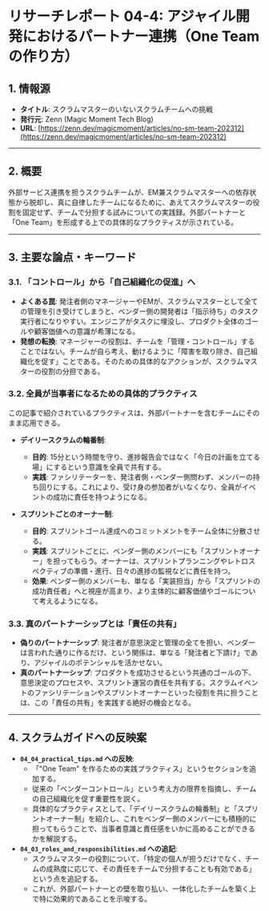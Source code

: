 # リサーチレポート 04-4: アジャイル開発におけるパートナー連携（One Teamの作り方）

## 1. 情報源

- **タイトル**: スクラムマスターのいないスクラムチームへの挑戦
- **発行元**: Zenn (Magic Moment Tech Blog)
- **URL**: [https://zenn.dev/magicmoment/articles/no-sm-team-202312](https://zenn.dev/magicmoment/articles/no-sm-team-202312)

---

## 2. 概要

外部サービス連携を担うスクラムチームが、EM兼スクラムマスターへの依存状態から脱却し、真に自律したチームになるために、あえてスクラムマスターの役割を固定せず、チームで分担する試みについての実践録。外部パートナーと「One Team」を形成する上での具体的なプラクティスが示されている。

---

## 3. 主要な論点・キーワード

### 3.1. 「コントロール」から「自己組織化の促進」へ

- **よくある罠**: 発注者側のマネージャーやEMが、スクラムマスターとして全ての管理を引き受けてしまうと、ベンダー側の開発者は「指示待ち」のタスク実行者になりやすい。エンジニアがタスクに埋没し、プロダクト全体のゴールや顧客価値への意識が希薄になる。
- **発想の転換**: マネージャーの役割は、チームを「管理・コントロール」することではない。チームが自ら考え、動けるように「障害を取り除き、自己組織化を促す」ことである。そのための具体的なアクションが、スクラムマスターの役割の分担である。

### 3.2. 全員が当事者になるための具体的プラクティス

この記事で紹介されているプラクティスは、外部パートナーを含むチームにそのまま応用できる。

- **デイリースクラムの輪番制**:
  - **目的**: 15分という時間を守り、進捗報告会ではなく「今日の計画を立てる場」にするという意識を全員で共有する。
  - **実践**: ファシリテーターを、発注者側・ベンダー側問わず、メンバーの持ち回りにする。これにより、受け身の参加者がいなくなり、全員がイベントの成功に責任を持つようになる。

- **スプリントごとのオーナー制**:
  - **目的**: スプリントゴール達成へのコミットメントをチーム全体に分散させる。
  - **実践**: スプリントごとに、ベンダー側のメンバーにも「スプリントオーナー」を担ってもらう。オーナーは、スプリントプランニングやレトロスペクティブの準備・進行、日々の進捗の監視などに責任を持つ。
  - **効果**: ベンダー側のメンバーも、単なる「実装担当」から「スプリントの成功責任者」へと視座が高まり、より主体的に顧客価値やゴールについて考えるようになる。

### 3.3. 真のパートナーシップとは「責任の共有」

- **偽りのパートナーシップ**: 発注者が意思決定と管理の全てを担い、ベンダーは言われた通りに作るだけ、という関係は、単なる「発注者と下請け」であり、アジャイルのポテンシャルを活かせない。
- **真のパートナーシップ**: プロダクトを成功させるという共通のゴールの下、意思決定のプロセスや、スプリント運営の責任を共有する。スクラムイベントのファシリテーションやスプリントオーナーといった役割を共に担うことは、この「責任の共有」を実践する絶好の機会となる。

---

## 4. スクラムガイドへの反映案

- **`04_04_practical_tips.md` への反映**:
  - 「"One Team" を作るための実践プラクティス」というセクションを追加する。
  - 従来の「ベンダーコントロール」という考え方の限界を指摘し、チームの自己組織化を促す重要性を説く。
  - 具体的なプラクティスとして、「デイリースクラムの輪番制」と「スプリントオーナー制」を紹介し、これをベンダー側のメンバーにも積極的に担ってもらうことで、当事者意識と責任感をいかに高めることができるかを解説する。
- **`04_03_roles_and_responsibilities.md` への追記**:
  - スクラムマスターの役割について、「特定の個人が担うだけでなく、チームの成熟度に応じて、その責任をチームで分担することも有効である」という点を追記する。
  - これが、外部パートナーとの壁を取り払い、一体化したチームを築く上で特に効果的であることを示唆する。 